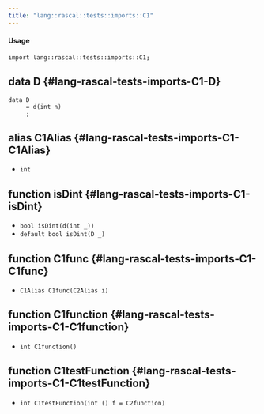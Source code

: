 ```yaml
---
title: "lang::rascal::tests::imports::C1"
---
```


#### Usage

`import lang::rascal::tests::imports::C1;`


## data D {#lang-rascal-tests-imports-C1-D}

```rascal
data D  
     = d(int n)
     ;
```

## alias C1Alias {#lang-rascal-tests-imports-C1-C1Alias}

* `int`

## function isDint {#lang-rascal-tests-imports-C1-isDint}

* ``bool isDint(d(int _))``
* ``default bool isDint(D _)``

## function C1func {#lang-rascal-tests-imports-C1-C1func}

* ``C1Alias C1func(C2Alias i)``

## function C1function {#lang-rascal-tests-imports-C1-C1function}

* ``int C1function()``

## function C1testFunction {#lang-rascal-tests-imports-C1-C1testFunction}

* ``int C1testFunction(int () f = C2function)``

